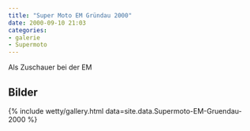 ```yaml
---
title: "Super Moto EM Gründau 2000"
date: 2000-09-10 21:03
categories: 
- galerie
- Supermoto
---
```

Als Zuschauer bei der EM

<!--more-->

## Bilder

{% include wetty/gallery.html data=site.data.Supermoto-EM-Gruendau-2000 %}
